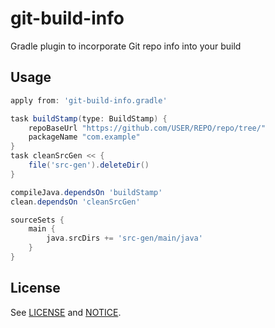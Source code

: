 # git-build-info
Gradle plugin to incorporate Git repo info into your build


## Usage
```gradle
apply from: 'git-build-info.gradle'

task buildStamp(type: BuildStamp) {
    repoBaseUrl "https://github.com/USER/REPO/repo/tree/"
    packageName "com.example"
}
task cleanSrcGen << {
    file('src-gen').deleteDir()
}

compileJava.dependsOn 'buildStamp'
clean.dependsOn 'cleanSrcGen'

sourceSets {
    main {
        java.srcDirs += 'src-gen/main/java'
    }
}
```

## License
See [LICENSE](LICENSE) and [NOTICE](NOTICE).
